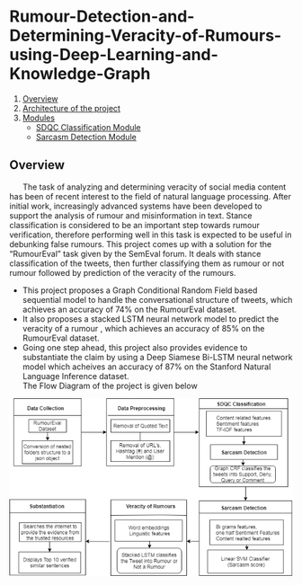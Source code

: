 

[flowDiagram]: ./Images/FlowDiagram.png "Flow Diagram"

# Rumour-Detection-and-Determining-Veracity-of-Rumours-using-Deep-Learning-and-Knowledge-Graph #

1. [Overview](#overview)
2. [Architecture of the project](#architecture)
3. [Modules](#modules)
    - [SDQC Classification Module](#sdqc)
    - [Sarcasm Detection Module](#sarcasm)


## Overview <a name="overview"></a>

&nbsp; &nbsp; &nbsp; The task of analyzing and determining veracity of social media content has been of recent interest to the field of natural language processing. After initial work, increasingly advanced systems have been developed to support the analysis of rumour and misinformation in text. Stance classification is considered to be an important step towards rumour verification, therefore performing well in this task is expected to be useful in debunking false rumours. This project comes up with a solution for the “RumourEval” task given by the SemEval forum. It deals with stance classification of the tweets, then further classifying them as rumour or not rumour followed by prediction of the veracity of the rumours. 
- This project proposes a Graph Conditional Random Field based sequential model to handle the conversational structure of tweets, which achieves an accuracy of 74% on the RumourEval dataset. 
- It also proposes a stacked LSTM neural network model to predict the veracity of a rumour , which achieves an accuracy of 85% on the RumourEval dataset. 
- Going one step ahead, this project also provides evidence to substantiate the claim by using a Deep Siamese Bi-LSTM neural network model which acheives an accuracy of 87% on the Stanford Natural Language Inference dataset.     
The Flow Diagram of the project is given below     

![Flow Diagram][flowDiagram]




